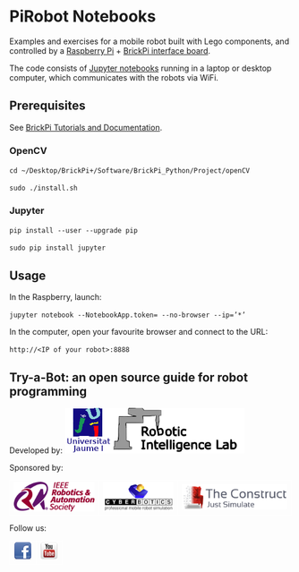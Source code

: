 # PiRobot Notebooks

Examples and exercises for a mobile robot built with Lego components,
and controlled by a [Raspberry Pi](https://www.raspberrypi.org/) + [BrickPi interface board](https://www.dexterindustries.com/brickpi/).

The code consists of [Jupyter notebooks](http://jupyter.org/) 
running in a laptop or desktop computer, 
which communicates with the robots via WiFi.

## Prerequisites

See [BrickPi Tutorials and Documentation](https://www.dexterindustries.com/brickpi3-tutorials-documentation/).

### OpenCV

`cd ~/Desktop/BrickPi+/Software/BrickPi_Python/Project/openCV`

`sudo ./install.sh`

### Jupyter

`pip install --user --upgrade pip`

`sudo pip install jupyter`

## Usage

In the Raspberry, launch:

`jupyter notebook --NotebookApp.token= --no-browser --ip=’*’`

In the computer, open your favourite browser and connect to the URL:

`http://<IP of your robot>:8888`

## Try-a-Bot: an open source guide for robot programming

Developed by:
[![Robotic Intelligence Lab @ UJI](img/logo/robinlab.png "Robotic Intelligence Lab @ UJI")](http://robinlab.uji.es)

Sponsored by:
<table>
<tr>
<td style="border:1px solid #ffffff ;"><a href="http://www.ieee-ras.org"><img src="img/logo/ras.png"></a></td>
<td style="border:1px solid #ffffff ;"><a href="http://www.cyberbotics.com"><img src="img/logo/cyberbotics.png"></a></td>
<td style="border:1px solid #ffffff ;"><a href="http://www.theconstructsim.com"><img src="img/logo/theconstruct.png"></a></td>
</tr>
</table>

Follow us:
<table>
<tr>
<td style="border:1px solid #ffffff ;"><a href="https://www.facebook.com/RobotProgrammingNetwork"><img src="img/logo/facebook.png"></a></td>
<td style="border:1px solid #ffffff ;"><a href="https://www.youtube.com/user/robotprogrammingnet"><img src="img/logo/youtube.png"></a></td>
</tr>
</table>
